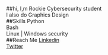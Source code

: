 ##hi, I,m Rockie
Cybersecurity student<br/>
I also do Graphics Design<br/>
##Skills
Python<br/>
Bash<br/>
Linux | Windows security<br/>
##Reach Me
[Linkedin](https://linkedin.com/in/rockson-onchoka-81670830a)<br/>
[Twitter](https://x.com/rockieke6)<br/>

